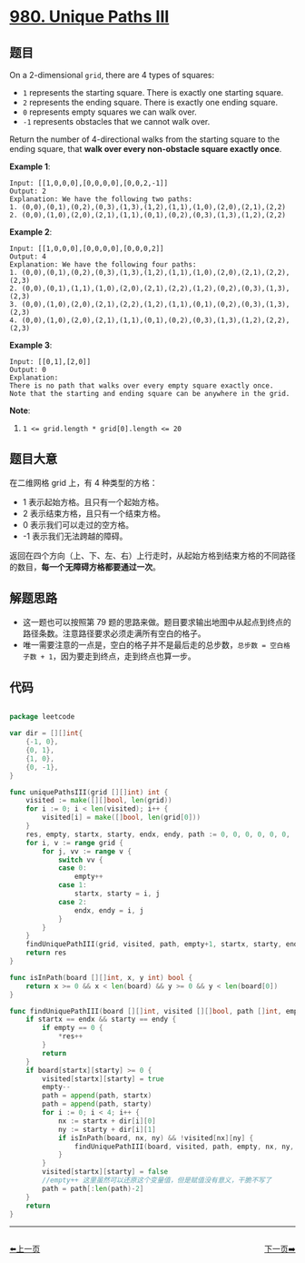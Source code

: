 # [980. Unique Paths III](https://leetcode.com/problems/unique-paths-iii/)


## 题目

On a 2-dimensional `grid`, there are 4 types of squares:

- `1` represents the starting square. There is exactly one starting square.
- `2` represents the ending square. There is exactly one ending square.
- `0` represents empty squares we can walk over.
- `-1` represents obstacles that we cannot walk over.

Return the number of 4-directional walks from the starting square to the ending square, that **walk over every non-obstacle square exactly once**.

**Example 1**:

    Input: [[1,0,0,0],[0,0,0,0],[0,0,2,-1]]
    Output: 2
    Explanation: We have the following two paths: 
    1. (0,0),(0,1),(0,2),(0,3),(1,3),(1,2),(1,1),(1,0),(2,0),(2,1),(2,2)
    2. (0,0),(1,0),(2,0),(2,1),(1,1),(0,1),(0,2),(0,3),(1,3),(1,2),(2,2)

**Example 2**:

    Input: [[1,0,0,0],[0,0,0,0],[0,0,0,2]]
    Output: 4
    Explanation: We have the following four paths: 
    1. (0,0),(0,1),(0,2),(0,3),(1,3),(1,2),(1,1),(1,0),(2,0),(2,1),(2,2),(2,3)
    2. (0,0),(0,1),(1,1),(1,0),(2,0),(2,1),(2,2),(1,2),(0,2),(0,3),(1,3),(2,3)
    3. (0,0),(1,0),(2,0),(2,1),(2,2),(1,2),(1,1),(0,1),(0,2),(0,3),(1,3),(2,3)
    4. (0,0),(1,0),(2,0),(2,1),(1,1),(0,1),(0,2),(0,3),(1,3),(1,2),(2,2),(2,3)

**Example 3**:

    Input: [[0,1],[2,0]]
    Output: 0
    Explanation: 
    There is no path that walks over every empty square exactly once.
    Note that the starting and ending square can be anywhere in the grid.

**Note**:

1. `1 <= grid.length * grid[0].length <= 20`


## 题目大意

在二维网格 grid 上，有 4 种类型的方格：

- 1 表示起始方格。且只有一个起始方格。
- 2 表示结束方格，且只有一个结束方格。
- 0 表示我们可以走过的空方格。
- -1 表示我们无法跨越的障碍。

返回在四个方向（上、下、左、右）上行走时，从起始方格到结束方格的不同路径的数目，**每一个无障碍方格都要通过一次**。



## 解题思路


- 这一题也可以按照第 79 题的思路来做。题目要求输出地图中从起点到终点的路径条数。注意路径要求必须走满所有空白的格子。
- 唯一需要注意的一点是，空白的格子并不是最后走的总步数，`总步数 = 空白格子数 + 1`，因为要走到终点，走到终点也算一步。


## 代码

```go

package leetcode

var dir = [][]int{
	{-1, 0},
	{0, 1},
	{1, 0},
	{0, -1},
}

func uniquePathsIII(grid [][]int) int {
	visited := make([][]bool, len(grid))
	for i := 0; i < len(visited); i++ {
		visited[i] = make([]bool, len(grid[0]))
	}
	res, empty, startx, starty, endx, endy, path := 0, 0, 0, 0, 0, 0, []int{}
	for i, v := range grid {
		for j, vv := range v {
			switch vv {
			case 0:
				empty++
			case 1:
				startx, starty = i, j
			case 2:
				endx, endy = i, j
			}
		}
	}
	findUniquePathIII(grid, visited, path, empty+1, startx, starty, endx, endy, &res) // 可走的步数要加一，因为终点格子也算一步，不然永远走不到终点！
	return res
}

func isInPath(board [][]int, x, y int) bool {
	return x >= 0 && x < len(board) && y >= 0 && y < len(board[0])
}

func findUniquePathIII(board [][]int, visited [][]bool, path []int, empty, startx, starty, endx, endy int, res *int) {
	if startx == endx && starty == endy {
		if empty == 0 {
			*res++
		}
		return
	}
	if board[startx][starty] >= 0 {
		visited[startx][starty] = true
		empty--
		path = append(path, startx)
		path = append(path, starty)
		for i := 0; i < 4; i++ {
			nx := startx + dir[i][0]
			ny := starty + dir[i][1]
			if isInPath(board, nx, ny) && !visited[nx][ny] {
				findUniquePathIII(board, visited, path, empty, nx, ny, endx, endy, res)
			}
		}
		visited[startx][starty] = false
		//empty++ 这里虽然可以还原这个变量值，但是赋值没有意义，干脆不写了
		path = path[:len(path)-2]
	}
	return
}

```


----------------------------------------------
<div style="display: flex;justify-content: space-between;align-items: center;">
<p><a href="https://books.halfrost.com/leetcode/ChapterFour/0979.Distribute-Coins-in-Binary-Tree/">⬅️上一页</a></p>
<p><a href="https://books.halfrost.com/leetcode/ChapterFour/0981.Time-Based-Key-Value-Store/">下一页➡️</a></p>
</div>
